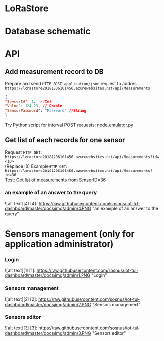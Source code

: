 # LoRaStore <Name>

# Database schematic

# API

## Add measurement record to DB
Prepare and send `HTTP POST application/json` request to addres: `https://lorastore20181206101456.azurewebsites.net/api/Measurements` <br>
```json
{ 
"SensorId": 1,  //Int
"Value": 124.23, // Double
"SensorPassword": "Password" //String
}
```
Try Python script for interval POST requests: [node_emulator.py](https://github.com/sosnus/ttn-tul/blob/master/src/scripts/node_emulator.py)<br>

## Get list of each records for one sensor
Request `HTTP GET`: `https://lorastore20181206101456.azurewebsites.net/api/Measurements?id=<ID>` <br>
(Replace ID)
Example`HTTP GET`: `https://lorastore20181206101456.azurewebsites.net/api/Measurements?id=36` <br>
Test: [Get list of measurements from SensorID=36](https://lorastore20181206101456.azurewebsites.net/api/Measurements?id=36)<br>

### an example of an answer to the query
![alt text][4]
[4]: https://raw.githubusercontent.com/sosnus/iot-tul-dashboard/master/docs/img/admin/4.PNG "an example of an answer to the query"

# Sensors management (only for application administrator)

### Login
![alt text][1]
[1]: https://raw.githubusercontent.com/sosnus/iot-tul-dashboard/master/docs/img/admin/1.PNG "Login"

### Sensors management
![alt text][2]
[2]: https://raw.githubusercontent.com/sosnus/iot-tul-dashboard/master/docs/img/admin/2.PNG "Sensors management"

### Sensors editor
![alt text][3]
[3]: https://raw.githubusercontent.com/sosnus/iot-tul-dashboard/master/docs/img/admin/3.PNG "Sensors editor"